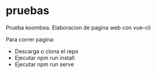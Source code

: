 # pruebas 

Prueba koombea. Elaboracion de pagina web con vue-cli

Para correr pagina:
- Descarga o clona el repo
- Ejecutar npm run install
- Ejecutar npm run serve
